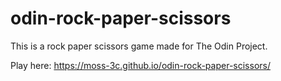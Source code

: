 # odin-rock-paper-scissors

This is a rock paper scissors game made for The Odin Project.

Play here: https://moss-3c.github.io/odin-rock-paper-scissors/ 